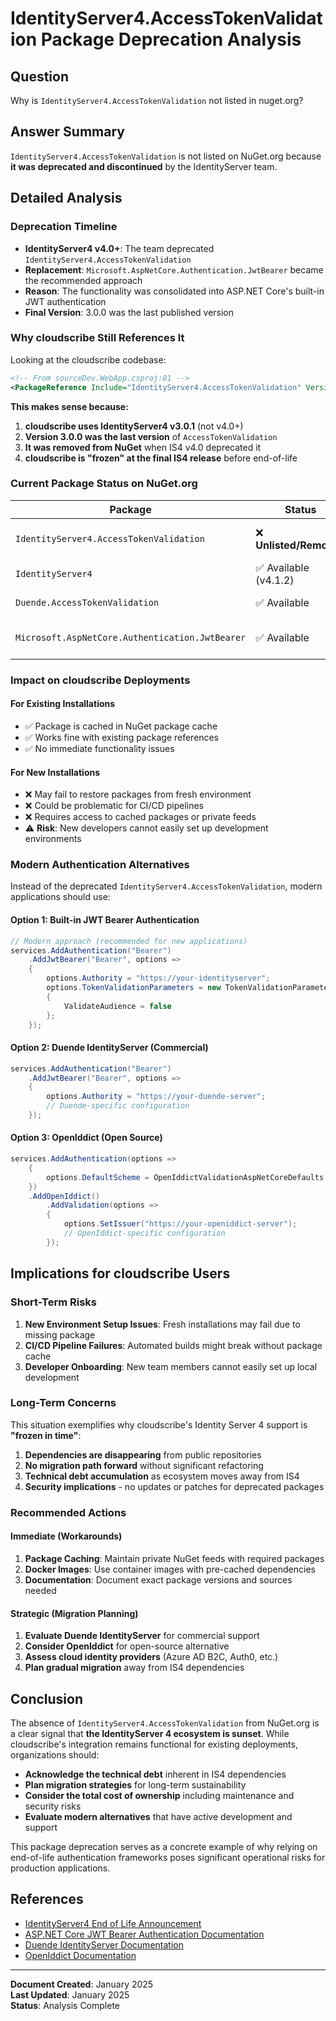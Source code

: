 # IdentityServer4.AccessTokenValidation Package Deprecation Analysis

## Question
Why is `IdentityServer4.AccessTokenValidation` not listed in nuget.org?

## Answer Summary
`IdentityServer4.AccessTokenValidation` is not listed on NuGet.org because **it was deprecated and discontinued** by the IdentityServer team.

## Detailed Analysis

### Deprecation Timeline
- **IdentityServer4 v4.0+**: The team deprecated `IdentityServer4.AccessTokenValidation`
- **Replacement**: `Microsoft.AspNetCore.Authentication.JwtBearer` became the recommended approach
- **Reason**: The functionality was consolidated into ASP.NET Core's built-in JWT authentication
- **Final Version**: 3.0.0 was the last published version

### Why cloudscribe Still References It

Looking at the cloudscribe codebase:

```xml
<!-- From sourceDev.WebApp.csproj:81 -->
<PackageReference Include="IdentityServer4.AccessTokenValidation" Version="3.0.0" />
```

**This makes sense because:**

1. **cloudscribe uses IdentityServer4 v3.0.1** (not v4.0+)
2. **Version 3.0.0 was the last version** of `AccessTokenValidation` 
3. **It was removed from NuGet** when IS4 v4.0 deprecated it
4. **cloudscribe is "frozen" at the final IS4 release** before end-of-life

### Current Package Status on NuGet.org

| Package | Status | Notes |
|---------|--------|-------|
| `IdentityServer4.AccessTokenValidation` | ❌ **Unlisted/Removed** | Deprecated, no longer available |
| `IdentityServer4` | ✅ Available (v4.1.2) | Final version before EOL |
| `Duende.AccessTokenValidation` | ✅ Available | Commercial successor |
| `Microsoft.AspNetCore.Authentication.JwtBearer` | ✅ Available | Recommended modern approach |

### Impact on cloudscribe Deployments

#### For Existing Installations
- ✅ Package is cached in NuGet package cache
- ✅ Works fine with existing package references  
- ✅ No immediate functionality issues

#### For New Installations
- ❌ May fail to restore packages from fresh environment
- ❌ Could be problematic for CI/CD pipelines
- ❌ Requires access to cached packages or private feeds
- ⚠️ **Risk**: New developers cannot easily set up development environments

### Modern Authentication Alternatives

Instead of the deprecated `IdentityServer4.AccessTokenValidation`, modern applications should use:

#### Option 1: Built-in JWT Bearer Authentication
```csharp
// Modern approach (recommended for new applications)
services.AddAuthentication("Bearer")
    .AddJwtBearer("Bearer", options =>
    {
        options.Authority = "https://your-identityserver";
        options.TokenValidationParameters = new TokenValidationParameters
        {
            ValidateAudience = false
        };
    });
```

#### Option 2: Duende IdentityServer (Commercial)
```csharp
services.AddAuthentication("Bearer")
    .AddJwtBearer("Bearer", options =>
    {
        options.Authority = "https://your-duende-server";
        // Duende-specific configuration
    });
```

#### Option 3: OpenIddict (Open Source)
```csharp
services.AddAuthentication(options =>
    {
        options.DefaultScheme = OpenIddictValidationAspNetCoreDefaults.AuthenticationScheme;
    })
    .AddOpenIddict()
        .AddValidation(options =>
        {
            options.SetIssuer("https://your-openiddict-server");
            // OpenIddict-specific configuration
        });
```

## Implications for cloudscribe Users

### Short-Term Risks
1. **New Environment Setup Issues**: Fresh installations may fail due to missing package
2. **CI/CD Pipeline Failures**: Automated builds might break without package cache
3. **Developer Onboarding**: New team members cannot easily set up local development

### Long-Term Concerns
This situation exemplifies why cloudscribe's Identity Server 4 support is **"frozen in time"**:

1. **Dependencies are disappearing** from public repositories
2. **No migration path forward** without significant refactoring
3. **Technical debt accumulation** as ecosystem moves away from IS4
4. **Security implications** - no updates or patches for deprecated packages

### Recommended Actions

#### Immediate (Workarounds)
1. **Package Caching**: Maintain private NuGet feeds with required packages
2. **Docker Images**: Use container images with pre-cached dependencies
3. **Documentation**: Document exact package versions and sources needed

#### Strategic (Migration Planning)
1. **Evaluate Duende IdentityServer** for commercial support
2. **Consider OpenIddict** for open-source alternative  
3. **Assess cloud identity providers** (Azure AD B2C, Auth0, etc.)
4. **Plan gradual migration** away from IS4 dependencies

## Conclusion

The absence of `IdentityServer4.AccessTokenValidation` from NuGet.org is a clear signal that **the IdentityServer 4 ecosystem is sunset**. While cloudscribe's integration remains functional for existing deployments, organizations should:

- **Acknowledge the technical debt** inherent in IS4 dependencies
- **Plan migration strategies** for long-term sustainability  
- **Consider the total cost of ownership** including maintenance and security risks
- **Evaluate modern alternatives** that have active development and support

This package deprecation serves as a concrete example of why relying on end-of-life authentication frameworks poses significant operational risks for production applications.

## References

- [IdentityServer4 End of Life Announcement](https://blog.duendesoftware.com/posts/20220111_is4_eol/)
- [ASP.NET Core JWT Bearer Authentication Documentation](https://docs.microsoft.com/en-us/aspnet/core/security/authentication/jwt-authn)
- [Duende IdentityServer Documentation](https://docs.duendesoftware.com/identityserver/v6/)
- [OpenIddict Documentation](https://documentation.openiddict.com/)

---
**Document Created**: January 2025  
**Last Updated**: January 2025  
**Status**: Analysis Complete